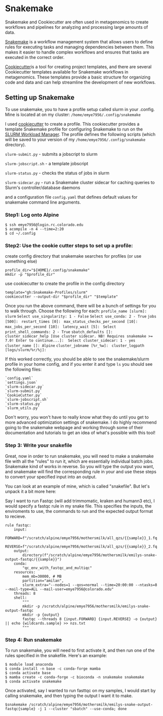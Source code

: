 # Snakemake

Snakemake and Cookiecutter are often used in metagenomics to create
workflows and pipelines for analyzing and processing large amounts of
data.

[Snakemake](https://f1000research.com/articles/10-33/v1) is a workflow
management system that allows users to define rules for executing tasks
and managing dependencies between them. This makes it easier to handle
complex workflows and ensures that tasks are executed in the correct
order.

[Cookiecutter](https://github.com/cookiecutter/cookiecutter)is a tool
for creating project templates, and there are several Cookiecutter
templates available for Snakemake workflows in metagenomics. These
templates provide a basic structure for organizing code and data and can
help streamline the development of new workflows.

## Setting up Snakemake 

To use snakemake, you to have a profile setup called slurm in your
.config. Mine is located at on my cluster:
`/home/emye7956/.config/snakemake`

I used [cookiecutter](https://github.com/Snakemake-Profiles/slurm) to
create a profile. This cookiecutter provides a template Snakemake
profile for configuring Snakemake to run on the [SLURM Workload
Manager](https://slurm.schedmd.com/). The profile defines the following
scripts (which will be saved to your version of my
`/home/emye7956/.config/snakemake` directory).

`slurm-submit.py` - submits a jobscript to slurm

`slurm-jobscript.sh` - a template jobscript

`slurm-status.py` - checks the status of jobs in slurm

`slurm-sidecar.py` - run a Snakemake cluster sidecar for caching queries
to Slurm's controller/database daemons

and a configuration file `config.yaml` that defines default values for
snakemake command line arguments.

### Step1: Log onto Alpine

```
$ ssh emye7956@login.rc.colorado.edu
$ acompile -n 4 --time=2:20
$ cd ~/.config
```

### Step2: Use the cookie cutter steps to set up a profile:

create config directory that snakemake searches for profiles (or use something else)
```
profile_dir="${HOME}/.config/snakemake"
mkdir -p "$profile_dir"
```

use cookiecutter to create the profile in the config directory
```
template="gh:Snakemake-Profiles/slurm"
cookiecutter --output-dir "$profile_dir" "$template"
```

Once you run the above command, there will be a bunch of settings for you to walk through. Choose the following for each:
`profile_name [slurm]: slurm`
`Select use_singularity:
1 - False`
`Select use_conda:
2 - True`
`jobs [500]: `
`restart_times [0]: `
`max_status_checks_per_second [10]: `
`max_jobs_per_second [10]: `
`latency_wait [5]: `
`Select print_shell_commands:
2 - True`
`sbatch_defaults []: `
`cluster_sidecar_help [Use cluster sidecar. NB! Requires snakemake >= 7.0! Enter to continue...]: 
Select cluster_sidecar:
1 - yes`
`cluster_name []: Alpine`
`cluster_jobname [%r_%w]: `
`cluster_logpath [logs/slurm/%r/%j]: `

If this worked correctly, you should be able to see the snakemake/slurm profile in your home config, and if you enter it and type `ls` you should see the following files: 
```
`config.yaml`      
`settings.json`      
`slurm-sidecar.py`  
`slurm-submit.py`
`CookieCutter.py`
`slurm-jobscript.sh`
`slurm-status.py`  
`slurm_utils.py`
```
Don't worry, you won't have to really know what they do until you get to more advanced optimization settings of snakemake. I do highly recommend going to the snakemake webpage and working through some of their documentation and tutorials to get an idea of what's possible with this tool!

### Step 3: Write your snakefile 

Great, now in order to run snakemake, you will need to make a snakemake file with all the "rules" to run it, which are essentially individual batch jobs. Snakemake kind of works in reverse. So you will type the output you want, and snakemake will find the corresponding rule in your and use these steps to convert your specified input into an output. 

You can look at an example of mine, which is called "snakefile". But let's unpack it a bit more here:

Say I want to run Fastqc (will add trimmomatic, kraken and humann3 etc), I would specify a fastqc rule in my snake file. This specifies the inputs, the enviroments to use, the commands to run and the expected output format to recieve.

```
rule fastqc:
    input:
        FORWARD=f"/scratch/alpine/emye7956/mothersmilk/all_qzs/{{sample}}_1.fq.gz",
        REVERSE=f"/scratch/alpine/emye7956/mothersmilk/all_qzs/{{sample}}_2.fq.gz"
    output:
        directory(f"/scratch/alpine/emye7956/mothersmilk/emilys-snake-output-fastqc/{{sample}}")
    conda:
        "qc_env_with_fastqc_and_multiqc"
    resources:
        mem_mb=30000, # MB
        partition="amilan",
        slurm_extra="--nodes=1 --qos=normal --time=20:00:00 --ntasks=8 --mail-type=ALL --mail-user=emye7956@colorado.edu"
    threads: 8
    shell:
        """
        mkdir -p /scratch/alpine/emye7956/mothersmilk/emilys-snake-output-fastqc
        mkdir -p {output}
        fastqc --threads 8 {input.FORWARD} {input.REVERSE} -o {output} || echo {wildcards.sample} >> nzs.txt
        """
```


### Step 4: Run snakemake

To run snakemake, you will need to first activate it, and then run one of the rules specified in the snakefile. Here's an example: 
```
$ module load anaconda
$ conda install -n base -c conda-forge mamba
$ conda activate base
$ mamba create -c conda-forge -c bioconda -n snakemake snakemake
$ conda activate snakemake
```
Once activated, say I wanted to run fasttqc on my samples, I would start by calling snakemake, and then typing the output I want it to make.
```
$snakemake /scratch/alpine/emye7956/mothersmilk/emilys-snake-output-fastqc{sample} -j 1 --cluster "sbatch" --use-conda; done
``` 





